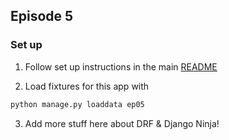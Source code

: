 ## Episode 5

### Set up
1. Follow set up instructions in the main [README](../README.md)

2. Load fixtures for this app with
```bash
python manage.py loaddata ep05
```

3. Add more stuff here about DRF & Django Ninja!
